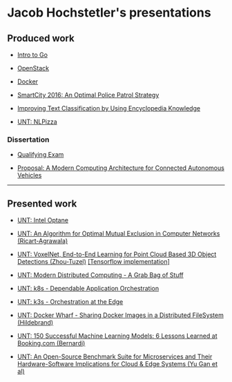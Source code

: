 Jacob Hochstetler's presentations
================================

## Produced work

* [Intro to Go](http://go-talks.appspot.com/github.com/jh125486/presentations/golang/intro.slide)

* [OpenStack](http://go-talks.appspot.com/github.com/jh125486/presentations/openstack/openstack.slide)

* [Docker](https://github.com/jh125486/presentations/raw/master/Docker_Overview.pptx)

* [SmartCity 2016: An Optimal Police Patrol Strategy](http://go-talks.appspot.com/github.com/jh125486/presentations/conferences/smartcity_2016/optimal_police_patrol_strategy.slide)

* [Improving Text Classification by Using Encyclopedia Knowledge](http://go-talks.appspot.com/github.com/jh125486/presentations/UNT/CSCE5200.slide)

* [UNT: NLPizza](http://go-talks.appspot.com/github.com/jh125486/presentations/UNT/NLPizza.slide)


### Dissertation

* [Qualifying Exam](http://go-talks.appspot.com/github.com/jh125486/presentations/UNT/QualifyingExam.slide)

* [Proposal: A Modern Computing Architecture for Connected Autonomous Vehicles](http://go-talks.appspot.com/github.com/jh125486/presentations/dissertation/proposal/main.slide)

***

## Presented work

* [UNT: Intel Optane](http://go-talks.appspot.com/github.com/jh125486/presentations/UNT/optane/optane.slide)

* [UNT: An Algorithm for Optimal Mutual Exclusion in Computer Networks (Ricart-Agrawala)](http://go-talks.appspot.com/github.com/jh125486/presentations/UNT/ricart.slide)

* [UNT: VoxelNet, End-to-End Learning for Point Cloud Based 3D Object Detections (Zhou-Tuzel)](http://go-talks.appspot.com/github.com/jh125486/presentations/UNT/VoxelNet.slide) [[Tensorflow implementation]](https://github.com/jeasinema/VoxelNet-tensorflow)

* [UNT: Modern Distributed Computing - A Grab Bag of Stuff](http://go-talks.appspot.com/github.com/jh125486/presentations/UNT/CSCE6640.slide)

* [UNT: k8s - Dependable Application Orchestration
](http://go-talks.appspot.com/github.com/jh125486/presentations/UNT/k8s.slide)

* [UNT: k3s - Orchestration at the Edge
](http://go-talks.appspot.com/github.com/jh125486/presentations/UNT/k3s.slide)

* [UNT: Docker Wharf - Sharing Docker Images in a Distributed FileSystem (Hildebrand)](https://github.com/jh125486/presentations/raw/master/UNT/Docker_Wharf.pptx)

* [UNT: 150 Successful Machine Learning Models: 6 Lessons Learned at Booking.com (Bernardi)](http://go-talks.appspot.com/github.com/jh125486/presentations/UNT/Booking.com.slide)

* [UNT: An Open-Source Benchmark Suite for Microservices and Their Hardware-Software Implications for Cloud & Edge Systems (Yu Gan et al)](http://go-talks.appspot.com/github.com/jh125486/presentations/UNT/DeathStarBench.slide)

